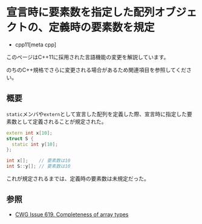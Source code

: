 # 宣言時に要素数を指定した配列オブジェクトの、定義時の要素数を規定
* cpp11[meta cpp]

<!-- start lang caution -->

このページはC++11に採用された言語機能の変更を解説しています。

のちのC++規格でさらに変更される場合があるため関連項目を参照してください。

<!-- last lang caution -->

## 概要
`static`メンバや`extern`として宣言した配列を定義した際、宣言時に指定した要素数として定義されることが規定された。

```cpp
extern int x[10];
struct S {
  static int y[10];
};

int x[];    // 要素数は10
int S::y[]; // 要素数は10
```

これが規定されるまでは、定義時の要素数は未規定だった。


## 参照
- [CWG Issue 619. Completeness of array types](http://www.open-std.org/jtc1/sc22/wg21/docs/cwg_defects.html#619)